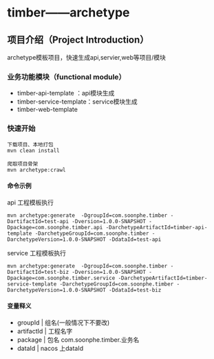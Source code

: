 # timber——archetype

## 项目介绍（Project Introduction）
archetype模板项目，快速生成api,servier,web等项目/模块

### 业务功能模块（functional module）
- timber-api-template ：api模块生成
- timber-service-template：service模块生成
- timber-web-template

### 快速开始
```
下载项目、本地打包
mvn clean install

爬取项目骨架
mvn archetype:crawl
```

#### 命令示例
api 工程模板执行
```
mvn archetype:generate  -DgroupId=com.soonphe.timber -DartifactId=test-api -Dversion=1.0.0-SNAPSHOT -Dpackage=com.soonphe.timber.api -DarchetypeArtifactId=timber-api-template -DarchetypeGroupId=com.soonphe.timber -DarchetypeVersion=1.0.0-SNAPSHOT -DdataId=test-api
```

service 工程模板执行
```
mvn archetype:generate  -DgroupId=com.soonphe.timber -DartifactId=test-biz -Dversion=1.0.0-SNAPSHOT -Dpackage=com.soonphe.timber.service -DarchetypeArtifactId=timber-service-template -DarchetypeGroupId=com.soonphe.timber -DarchetypeVersion=1.0.0-SNAPSHOT -DdataId=test-biz
```

#### 变量释义
* groupId    | 组名(一般情况下不要改)
* artifactId | 工程名字
* package    | 包名 com.soonphe.timber.业务名
* dataId     | nacos 上dataId                                        
